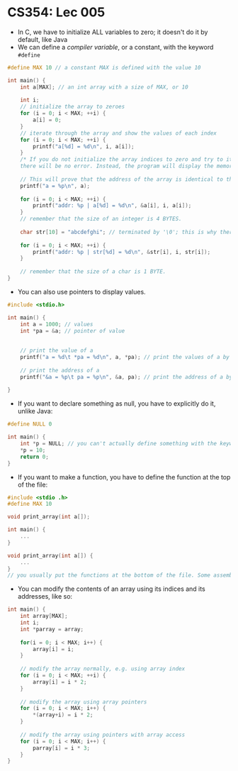 # CS354: Lec 005
 * In C, we have to initialize ALL variables to zero; it doesn't do it by default, like Java
 * We can define a *compiler variable*, or a constant, with the keyword `#define` 

```c
#define MAX 10 // a constant MAX is defined with the value 10

int main() {
    int a[MAX]; // an int array with a size of MAX, or 10
    
    int i; 
    // initialize the array to zeroes
    for (i = 0; i < MAX; ++i) {
        a[i] = 0; 
    }
    // iterate through the array and show the values of each index
    for (i = 0; i < MAX; ++i) {
        printf("a[%d] = %d\n", i, a[i]);
    }
    /* If you do not initialize the array indices to zero and try to iterate through the array, 
    there will be no error. Instead, the program will display the memory addresses of each index   	   rather than its actual value. The same thing occurs when you change the for loop condition to 	 2 * MAX rather than MAX; it will display the correct values for indices 0-9, but will be 		incorrect for the rest. */ 
    
    // This will prove that the address of the array is identical to the address of the first 		element in the array. 
    printf("a = %p\n", a);  
    
    for (i = 0; i < MAX; ++i) {
        printf("addr: %p | a[%d] = %d\n", &a[i], i, a[i]);
    }
    // remember that the size of an integer is 4 BYTES. 
    
    char str[10] = "abcdefghi"; // terminated by '\0'; this is why there is 1 less character than 	  the specified size. 
    
    for (i = 0; i < MAX; ++i) {
        printf("addr: %p | str[%d] = %d\n", &str[i], i, str[i]); 
    }
    
    // remember that the size of a char is 1 BYTE. 
}
```

* You can also use pointers to display values. 

```c
#include <stdio.h> 

int main() {
    int a = 1000; // values
    int *pa = &a; // pointer of value
     
    
    // print the value of a
    printf("a = %d\t *pa = %d\n", a, *pa); // print the values of a by directly referencing a AND 	  dereferencing the pointer value. 
    
    // print the address of a
    printf("&a = %p\t pa = %p\n", &a, pa); // print the address of a by directly referencing the 	 address AND using the pointer  
    
}
```

* If you want to declare something as null, you have to explicitly do it, unlike Java: 

```c
#define NULL 0

int main() {
    int *p = NULL; // you can't actually define something with the keyword NULL, it causes a 		segmentation fault.
    *p = 10; 
    return 0; 
}
```

* If you want to make a function, you have to define the function at the top of the file: 

```c
#include <stdio .h> 
#define MAX 10

void print_array(int a[]); 

int main() {
    ...
}

void print_array(int a[]) {
    ...
}
// you usually put the functions at the bottom of the file. Some assembly shit or whatever 
```

* You can modify the contents of an array using its indices and its addresses, like so: 

```c
int main() {
    int array[MAX]; 
    int i; 
    int *parray = array; 
    
    for(i = 0; i < MAX; i++) {
        array[i] = i;
    }
    
    // modify the array normally, e.g. using array index
    for (i = 0; i < MAX; ++i) {
        array[i] = i * 2; 
    }
    
    // modify the array using array pointers
    for (i = 0; i < MAX; i++) {
        *(array+i) = i * 2;                                                                    
    }
    
    // modify the array using pointers with array access
    for (i = 0; i < MAX; i++) {
        parray[i] = i * 3; 
    }
}
```

